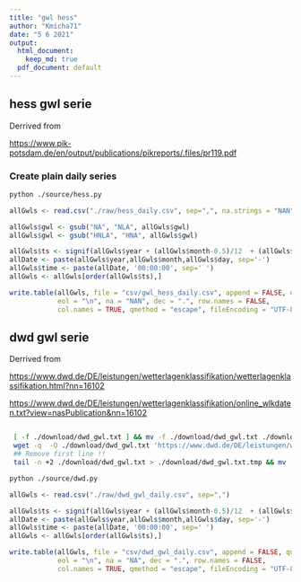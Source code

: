 ```yaml
---
title: "gwl hess"
author: "Kmicha71"
date: "5 6 2021"
output:
  html_document: 
    keep_md: true
  pdf_document: default
---
```




## hess gwl serie

Derrived from 

https://www.pik-potsdam.de/en/output/publications/pikreports/.files/pr119.pdf


### Create plain daily series


```sh
python ./source/hess.py
```


```r
allGwls <- read.csv("./raw/hess_daily.csv", sep=",", na.strings = "NAN")

allGwls$gwl <- gsub("NA", "NLA", allGwls$gwl)
allGwls$gwl <- gsub("HNLA", "HNA", allGwls$gwl)

allGwls$ts <- signif(allGwls$year + (allGwls$month-0.5)/12  + (allGwls$day-0.5)/365, digits=8)
allDate <- paste(allGwls$year,allGwls$month,allGwls$day, sep='-')
allGwls$time <- paste(allDate, '00:00:00', sep=' ')
allGwls <- allGwls[order(allGwls$ts),]

write.table(allGwls, file = "csv/gwl_hess_daily.csv", append = FALSE, quote = TRUE, sep = ",",
            eol = "\n", na = "NAN", dec = ".", row.names = FALSE,
            col.names = TRUE, qmethod = "escape", fileEncoding = "UTF-8")
```


## dwd gwl serie

Derrived from 

https://www.dwd.de/DE/leistungen/wetterlagenklassifikation/wetterlagenklassifikation.html?nn=16102

https://www.dwd.de/DE/leistungen/wetterlagenklassifikation/online_wlkdaten.txt?view=nasPublication&nn=16102


```sh

 [ -f ./download/dwd_gwl.txt ] && mv -f ./download/dwd_gwl.txt ./download/dwd_gwl.txt.bck
 wget -q  -O ./download/dwd_gwl.txt 'https://www.dwd.de/DE/leistungen/wetterlagenklassifikation/online_wlkdaten.txt?view=nasPublication&nn=16102'
 ## Remove first line !!
 tail -n +2 ./download/dwd_gwl.txt > ./download/dwd_gwl.txt.tmp && mv ./download/dwd_gwl.txt.tmp ./download/dwd_gwl.txt

```



```sh
python ./source/dwd.py
```


```r
allGwls <- read.csv("./raw/dwd_gwl_daily.csv", sep=",")

allGwls$ts <- signif(allGwls$year + (allGwls$month-0.5)/12  + (allGwls$day-0.5)/365, digits=8)
allDate <- paste(allGwls$year,allGwls$month,allGwls$day, sep='-')
allGwls$time <- paste(allDate, '00:00:00', sep=' ')
allGwls <- allGwls[order(allGwls$ts),]

write.table(allGwls, file = "csv/dwd_gwl_daily.csv", append = FALSE, quote = TRUE, sep = ",",
            eol = "\n", na = "NA", dec = ".", row.names = FALSE,
            col.names = TRUE, qmethod = "escape", fileEncoding = "UTF-8")
```
